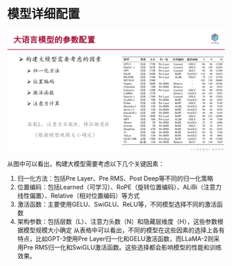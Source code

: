 # 模型详细配置

![大语言模型的参数配置](./images/model_config.png)

从图中可以看出，构建大模型需要考虑以下几个关键因素：

1. 归一化方法：包括Pre Layer、Pre RMS、Post Deep等不同的归一化策略
2. 位置编码：包括Learned（可学习）、RoPE（旋转位置编码）、ALiBi（注意力线性偏置）、Relative（相对位置编码）等方式
3. 激活函数：主要使用GELU、SwiGLU、ReLU等，不同模型选择不同的激活函数
4. 架构参数：包括层数（L）、注意力头数（N）和隐藏层维度（H），这些参数根据模型规模大小确定
从表格中可以看出，不同的模型在这些因素的选择上各有特点，比如GPT-3使用Pre Layer归一化和GELU激活函数，而LLaMA-2则采用Pre RMS归一化和SwiGLU激活函数。这些选择都会影响模型的性能和训练效果。